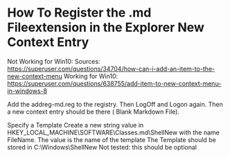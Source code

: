How To Register the .md Fileextension in the Explorer New Context Entry
=======================================================================

Not Working for Win10: Sources: https://superuser.com/questions/34704/how-can-i-add-an-item-to-the-new-context-menu
Working for Win10: https://superuser.com/questions/638755/add-item-to-new-context-menu-in-windows-8

Add the addreg-md.reg to the registry. 
Then LogOff and Logon again. Then a new context entry should be there ( Blank Markdown File). 


Specify a Template
Create a new string value in HKEY_LOCAL_MACHINE\SOFTWARE\Classes\.md\ShellNew
with the name FileName. The value is the name of the template
The Template should be stored in C:\Windows\ShellNew
Not tested: this should be optional






